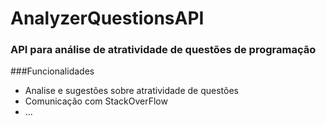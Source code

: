 # AnalyzerQuestionsAPI
### API para análise de atratividade de questões de programação

###Funcionalidades
- Analise e sugestões sobre atratividade de questões
- Comunicação com StackOverFlow
- ...






